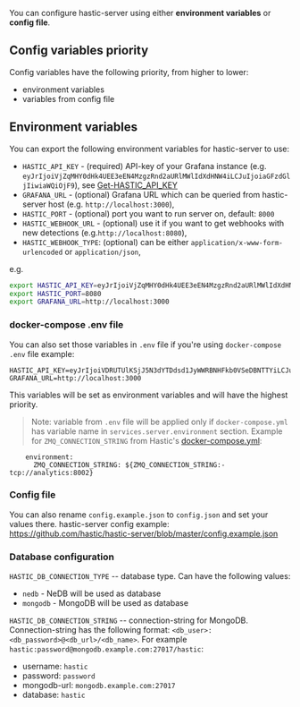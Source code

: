 You can configure hastic-server using either **environment variables** or **config file**.

## Config variables priority
Config variables have the following priority, from higher to lower:
- environment variables
- variables from config file

## Environment variables
You can export the following environment variables for hastic-server to use:
- `HASTIC_API_KEY` - (required) API-key of your Grafana instance (e.g. `eyJrIjoiVjZqMHY0dHk4UEE3eEN4MzgzRnd2aURlMWlIdXdHNW4iLCJuIjoiaGFzdGljIiwiaWQiOjF9`), see [Get-HASTIC_API_KEY](https://github.com/hastic/hastic-server/wiki/Get-HASTIC_API_KEY)
- `GRAFANA_URL` - (optional) Grafana URL which can be queried from hastic-server host (e.g. `http://localhost:3000`),
- `HASTIC_PORT` - (optional) port you want to run server on, default: `8000`
- `HASTIC_WEBHOOK_URL` - (optional) use it if you want to get webhooks with new detections (e.g.`http://localhost:8080`),
- `HASTIC_WEBHOOK_TYPE`: (optional) can be either `application/x-www-form-urlencoded` or `application/json`,

e.g.
```bash
export HASTIC_API_KEY=eyJrIjoiVjZqMHY0dHk4UEE3eEN4MzgzRnd2aURlMWlIdXdHNW4iLCJuIjoiaGFzdGljIiwiaWQiOjF9
export HASTIC_PORT=8080
export GRAFANA_URL=http://localhost:3000
```

### docker-compose .env file
You can also set those variables in `.env` file if you're using `docker-compose`
`.env` file example:
```
HASTIC_API_KEY=eyJrIjoiVDRUTUlKSjJ5N3dYTDdsd1JyWWRBNHFkb0VSeDBNTTYiLCJuIjoiaGFzdGljLXNlcnZlciIsImlkIjoxfQ==
GRAFANA_URL=http://localhost:3000
```

This variables will be set as environment variables and will have the highest priority.
>Note: variable from `.env` file will be applied only if `docker-compose.yml` has variable name in `services.server.environment` section. Example for `ZMQ_CONNECTION_STRING` from Hastic's [docker-compose.yml](https://github.com/hastic/hastic-server/blob/master/docker-compose.yml):
```
    environment:
      ZMQ_CONNECTION_STRING: ${ZMQ_CONNECTION_STRING:-tcp://analytics:8002}
```

### Config file
You can also rename `config.example.json` to `config.json` and set your values there.
hastic-server config example: https://github.com/hastic/hastic-server/blob/master/config.example.json

### Database configuration
`HASTIC_DB_CONNECTION_TYPE` -- database type. Can have the following values:
- `nedb` - NeDB will be used as database
- `mongodb` - MongoDB will be used as database

`HASTIC_DB_CONNECTION_STRING` -- connection-string for MongoDB.
Connection-string has the following format: `<db_user>:<db_password>@<db_url>/<db_name>`. For example `hastic:password@mongodb.example.com:27017/hastic`:
- username: `hastic`
- password: `password`
- mongodb-url: `mongodb.example.com:27017`
- database: `hastic`
